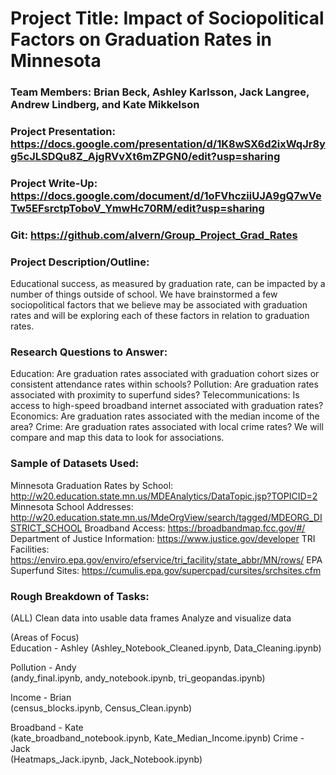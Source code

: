 # Project Title: Impact of Sociopolitical Factors on Graduation Rates in Minnesota

### Team Members: Brian Beck, Ashley Karlsson, Jack Langree, Andrew Lindberg, and  Kate Mikkelson

### Project Presentation: https://docs.google.com/presentation/d/1K8wSX6d2ixWqJr8yg5cJLSDQu8Z_AjgRVvXt6mZPGN0/edit?usp=sharing

### Project Write-Up: https://docs.google.com/document/d/1oFVhcziiUJA9gQ7wVeTw5EFsrctpToboV_YmwHc70RM/edit?usp=sharing

### Git: https://github.com/alvern/Group_Project_Grad_Rates

### Project Description/Outline:
Educational success, as measured by graduation rate, can be impacted by a number of things outside of school. We have brainstormed a few sociopolitical factors that we believe may be associated with graduation rates and will be exploring each of these factors in relation to graduation rates. 

### Research Questions to Answer: 
Education: Are graduation rates associated with graduation cohort sizes or consistent attendance rates within schools? Pollution: Are graduation rates associated with proximity to superfund sides? Telecommunications: Is access to high-speed broadband internet associated with graduation rates? Economics: Are graduation rates associated with the median income of the area? Crime: Are graduation rates associated with local crime rates? We will compare and map this data to look for associations.

### Sample of Datasets Used: 
Minnesota Graduation Rates by School: http://w20.education.state.mn.us/MDEAnalytics/DataTopic.jsp?TOPICID=2
Minnesota School Addresses: http://w20.education.state.mn.us/MdeOrgView/search/tagged/MDEORG_DISTRICT_SCHOOL
Broadband Access: https://broadbandmap.fcc.gov/#/
Department of Justice Information: https://www.justice.gov/developer
TRI Facilities: https://enviro.epa.gov/enviro/efservice/tri_facility/state_abbr/MN/rows/
EPA Superfund Sites: https://cumulis.epa.gov/supercpad/cursites/srchsites.cfm

### Rough Breakdown of Tasks: 

(ALL) 
Clean data into usable data frames
Analyze and visualize data 


(Areas of Focus)  
Education - Ashley 
    (Ashley_Notebook_Cleaned.ipynb, Data_Cleaning.ipynb)
  

Pollution - Andy  
    (andy_final.ipynb, andy_notebook.ipynb, tri_geopandas.ipynb)      
    

Income - Brian  
    (census_blocks.ipynb, Census_Clean.ipynb)

Broadband - Kate  
    (kate_broadband_notebook.ipynb, Kate_Median_Income.ipynb)
Crime - Jack  
    (Heatmaps_Jack.ipynb, Jack_Notebook.ipynb)
